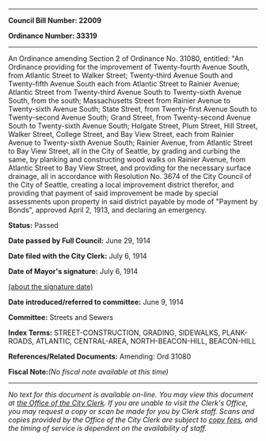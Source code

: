 

********

**Council Bill Number: 22009**
   
**Ordinance Number: 33319**
********

 An Ordinance amending Section 2 of Ordinance No. 31080, entitled: "An Ordinance providing for the improvement of Twenty-fourth Avenue South, from Atlantic Street to Walker Street; Twenty-third Avenue South and Twenty-fifth Avenue South each from Atlantic Street to Rainier Avenue; Atlantic Street from Twenty-third Avenue South to Twenty-sixth Avenue South, from the south; Massachusetts Street from Rainier Avenue to Twenty-sixth Avenue South; State Street, from Twenty-first Avenue South to Twenty-second Avenue South; Grand Street, from Twenty-second Avenue South to Twenty-sixth Avenue South; Holgate Street, Plum Street, Hill Street, Walker Street, College Street, and Bay View Street, each from Rainier Avenue to Twenty-sixth Avenue South; Rainier Avenue, from Atlantic Street to Bay View Street, all in the City of Seattle, by grading and curbing the same, by planking and constructing wood walks on Rainier Avenue, from Atlantic Street to Bay View Street, and providing for the necessary surface drainage, all in accordance with Resolution No. 3674 of the City Council of the City of Seattle, creating a local improvement district therefor, and providing that payment of said improvement be made by special assessments upon property in said district payable by mode of "Payment by Bonds", approved April 2, 1913, and declaring an emergency.

**Status:** Passed
   
**Date passed by Full Council:** June 29, 1914
   
**Date filed with the City Clerk:** July 6, 1914
   
**Date of Mayor's signature:** July 6, 1914
   
[(about the signature date)](/~public/approvaldate.htm)
   
   
   
**Date introduced/referred to committee:** June 9, 1914
   
**Committee:** Streets and Sewers
   
   
**Index Terms:** STREET-CONSTRUCTION, GRADING, SIDEWALKS, PLANK-ROADS, ATLANTIC, CENTRAL-AREA, NORTH-BEACON-HILL, BEACON-HILL

**References/Related Documents:** Amending: Ord 31080

**Fiscal Note:**_(No fiscal note available at this time)_
********

_No text for this document is available on-line. You may view this document at [the Office of the City Clerk](http://www.seattle.gov/leg/clerk/contactUs.htm). If you are unable to visit the Clerk's Office, you may request a copy or scan be made for you by Clerk staff. Scans and copies provided by the Office of the City Clerk are subject to [copy fees](http://clerk.seattle.gov/~public/clerkfees.htm), and the timing of service is dependent on the availability of staff._

